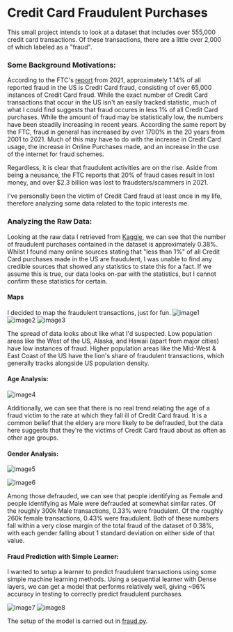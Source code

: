 # Credit Card Fraudulent Purchases
This small project intends to look at a dataset that includes over 555,000 credit card transactions. Of these transactions, there are a little over 2,000 of which labeled as a "fraud".

### Some Background Motivations:

According to the FTC's [report](https://www.ftc.gov/system/files/ftc_gov/pdf/CSN%20Annual%20Data%20Book%202021%20Final%20PDF.pdf) from 2021, approximately 1.14% of all reported fraud in the US is Credit Card fraud, consisting of over 65,000 instances of Credit Card fraud. While the exact number of Credit Card transactions that occur in the US isn't an easily tracked statistic, much of what I could find suggests that fraud occures in less 1% of all Credit Card purchases. While the amount of fraud may be statistically low, the numbers have been steadily increasing in recent years. According the same report by the FTC, fraud in general has increased by over 1700% in the 20 years from 2001 to 2021. Much of this may have to do with the increase in Credit Card usage, the increase in Online Purchases made, and an increase in the use of the internet for fraud schemes.

Regardless, it is clear that fraudulent activities are on the rise. Aside from being a neusance, the FTC reports that 20% of fraud cases result in lost money, and over $2.3 billion was lost to fraudsters/scammers in 2021.

I've personally been the victim of Credit Card fraud at least once in my life, therefore analyzing some data related to the topic interests me.

### Analyzing the Raw Data:

Looking at the raw data I retrieved from [Kaggle](https://www.kaggle.com/datasets), we can see that the number of fraudulent purchases contained in the dataset is approximately 0.38%. Whilst I found many online sources stating that "less than 1%" of all Credit Card purchases made in the US are fraudulent, I was unable to find any credible sources that showed any statistics to state this for a fact. If we assume this is true, our data looks on-par with the statistics, but I cannot confirm these statistics for certain.

#### Maps

I decided to map the fraudulent transactions, just for fun.
![image1](lower_48.png)
![image2](alaska.png)
![image3](hawaii.png)

The spread of data looks about like what I'd suspected. Low population areas like the West of the US, Alaska, and Hawaii (apart from major cities) have low instances of fraud. Higher population areas like the Mid-West & East Coast of the US have the lion's share of fraudulent transactions, which generally tracks alongside US population density.

#### Age Analysis:

![image4](age_groups.png)

Additionally, we can see that there is no real trend relating the age of a fraud victim to the rate at which they fall ill of Credit Card fraud. It is a common belief that the eldery are more likely to be defrauded, but the data here suggests that they're the victims of Credit Card fraud about as often as other age groups.

#### Gender Analysis:

![image5](gender.png)

![image6](gender_totals.png)

Among those defrauded, we can see that people identifying as Female and people identifying as Male were defrauded at somewhat similar rates. Of the roughly 300k Male transactions, 0.33% were fraudulent. Of the roughly 260k female transactions, 0.43% were fraudulent. Both of these numbers fall within a very close margin of the total fraud of the dataset of 0.38%, with each gender falling about 1 standard deviation on either side of that value.

#### Fraud Prediction with Simple Learner:
I wanted to setup a learner to predict fraudulent transactions using some simple machine learning methods. Using a sequential learner with Dense layers, we can get a model that performs relatively well, giving ~96% accuracy in testing to correctly predict fraudulent purchases.

![image7](model_acc.png)
![image8](model_loss.png)

The setup of the model is carried out in [fraud.py](fraud.py).